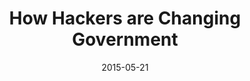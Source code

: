 ---
layout: post
categories: 
- talk
title: "How Hackers are Changing Government"
location: "Better Government Association"
date: 2015-05-21
image: /images/talks/bga-hack-gov.png
description: "In an interview with the Better Government Association, I talk about the Chi Hack Night, DataMade and the work we are doing to improve our government and society. <a href='http://www.bettergov.org/pothole_abandoned_car_theres_an_app_for_that/'>Read the full article</a>."
link: https://www.youtube.com/watch?v=7P39rXMCpJc
tags: 
 - interview
medium: video
featured: false
published: true
---